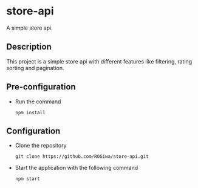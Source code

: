 # store-api

A simple store api.

## Description

This project is a  simple store api with different features like filtering, rating sorting and pagination.

## Pre-configuration
- Run the command

      npm install

## Configuration
- Clone the repository
  
      git clone https://github.com/ROGiwa/store-api.git
- Start the application with the following command
  
      npm start
